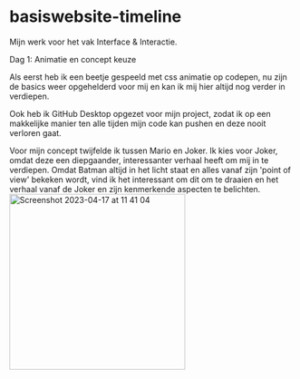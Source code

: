 # basiswebsite-timeline
 Mijn werk voor het vak Interface & Interactie.

Dag 1: Animatie en concept keuze

Als eerst heb ik een beetje gespeeld met css animatie op codepen, nu zijn de basics weer opgehelderd voor mij en kan ik mij hier altijd nog verder in verdiepen. 

Ook heb ik GitHub Desktop opgezet voor mijn project, zodat ik op een makkelijke manier ten alle tijden mijn code kan pushen en deze nooit verloren gaat. 

Voor mijn concept twijfelde ik tussen Mario en Joker. Ik kies voor Joker, omdat deze een diepgaander, interessanter verhaal heeft om mij in te verdiepen. Omdat Batman altijd in het licht staat en alles vanaf zijn 'point of view' bekeken wordt, vind ik het interessant om dit om te draaien en het verhaal vanaf de Joker en zijn kenmerkende aspecten te belichten.
<img width="310" alt="Screenshot 2023-04-17 at 11 41 04" src="https://user-images.githubusercontent.com/83574654/232450095-f172aaf5-044a-46b5-95e5-9afbf1b78c20.png">
